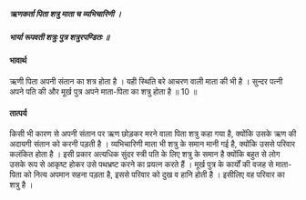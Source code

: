 ##### ऋणकर्ता पिता शत्रु माता च व्यभिचारिणी ।
##### भार्या रूपवती शत्रुः पुत्र शत्रुरपण्डितः ॥

#### भावार्थ

ऋणी पिता अपनी संतान का शत्र होता है । यही स्थिति बरे आचरण वाली माता की भी है । सुन्दर पत्नी अपने पति की और मूर्ख पुत्र अपने माता-पिता का शत्रु होता है ॥ 10 ॥

#### तात्पर्य

किसी भी कारण से अपनी संतान पर ऋण छोड़कर मरने वाला पिता शत्रु कहा गया है, क्योंकि उसके ऋण की अदायगी संतान को करनी पड़ती है । व्यभिचारिणी माता भी शत्रु के समान मानी गई है, क्योंकि उससे परिवार कलंकित होता है । इसी प्रकार अत्यधिक सुंदर स्त्री पति के लिए शत्रु के समान है क्योंकि बहुत से लोग उसके रूप से आकृष्ट होकर उसे पथभ्रष्ट करने का प्रयत्न करते हैं । मूर्ख पुत्र के कार्यों की वजह से माता-पिता को नित्य अपमान सहना पड़ता है, इससे परिवार को दुख व हानि होती है । इसीलिए वह परिवार का शत्रु है ।